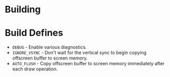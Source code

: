 # Building

# Build Defines

* `DEBUG` - Enable various diagnostics.
* `IGNORE_VSYNC` - Don't wait for the vertical sync to begin copying offscreen buffer to screen memory.
* `AUTO_FLUSH` - Copy offscreen buffer to screen memory immediately after each draw operation.
